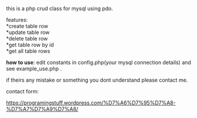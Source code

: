this is a php crud class for mysql using pdo.

features: <br>
*create table row<br>
*update table row<br>
*delete table row<br>
*get table row by id<br>
*get all table rows<br>


<b>how to use</b>: edit constants in config.php(your mysql connection details)
 and see example_use.php .

if theirs any mistake or something you dont understand please contact me.

contact form:

https://programingstuff.wordpress.com/%D7%A6%D7%95%D7%A8-%D7%A7%D7%A9%D7%A8/



